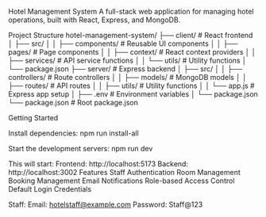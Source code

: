 Hotel Management System
A full-stack web application for managing hotel operations, built with React, Express, and MongoDB.

Project Structure
hotel-management-system/
├── client/               # React frontend
│   ├── src/
│   │   ├── components/   # Reusable UI components
│   │   ├── pages/       # Page components
│   │   ├── context/     # React context providers
│   │   ├── services/    # API service functions
│   │   └── utils/       # Utility functions
│   └── package.json
├── server/              # Express backend
│   ├── src/
│   │   ├── controllers/ # Route controllers
│   │   ├── models/      # MongoDB models
│   │   ├── routes/      # API routes
│   │   ├── utils/       # Utility functions
│   │   └── app.js       # Express app setup
│   ├── .env             # Environment variables
│   └── package.json
└── package.json         # Root package.json

Getting Started

Install dependencies:
npm run install-all

Start the development servers:
npm run dev

This will start:
Frontend: http://localhost:5173
Backend: http://localhost:3002
Features
Staff Authentication
Room Management
Booking Management
Email Notifications
Role-based Access Control
Default Login Credentials

Staff:
Email: hotelstaff@example.com
Password: Staff@123
